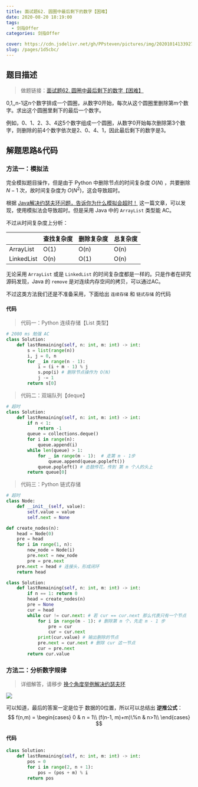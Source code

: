 ```yaml
---
title: 面试题62. 圆圈中最后剩下的数字【困难】
date: 2020-08-20 18:19:00
tags: 
  - 剑指Offer
categories: 剑指Offer

cover: https://cdn.jsdelivr.net/gh/PPsteven/pictures/img/20201014133927.png
slug: /pages/1d5cbc/
---
```


## 题目描述

> 做题链接：[面试题62. 圆圈中最后剩下的数字【困难】](https://leetcode-cn.com/problems/yuan-quan-zhong-zui-hou-sheng-xia-de-shu-zi-lcof/)

0,1,,n-1这n个数字排成一个圆圈，从数字0开始，每次从这个圆圈里删除第m个数字。求出这个圆圈里剩下的最后一个数字。

例如，0、1、2、3、4这5个数字组成一个圆圈，从数字0开始每次删除第3个数字，则删除的前4个数字依次是2、0、4、1，因此最后剩下的数字是3。

<!--more-->

## 解题思路&代码

### 方法一：模拟法

完全模拟题目操作，但是由于 Python 中删除节点的时间复杂度 $O(N)$ ，共要删除 $N-1$ 次，故时间复杂度为 $O(N^2)$，这会导致超时。

根据 [Java解决约瑟夫环问题，告诉你为什么模拟会超时！](https://leetcode-cn.com/problems/yuan-quan-zhong-zui-hou-sheng-xia-de-shu-zi-lcof/solution/javajie-jue-yue-se-fu-huan-wen-ti-gao-su-ni-wei-sh/)  这一篇文章，可以发现，使用模拟法会导致超时。但是采用 Java 中的 `ArrayList` 类型能 AC。

不过从时间复杂度上分析：

|            | 查找复杂度 | 删除复杂度 | 总复杂度 |
| ---------- | ---------- | ---------- | -------- |
| ArrayList  | O(1)       | O(n)       | O(n)     |
| LinkedList | O(n)       | O(1)       | O(n)     |

无论采用 `ArrayList` 或是 `LinkedList` 的时间复杂度都是一样的。只是作者在研究源码发现，Java 的 `remove` 是对连续内存空间的拷贝，可以通过AC。

不过这类方法我们还是不准备采用，下面给出 `连续存储` 和 `链式存储` 的代码

#### 代码

> 代码一：Python 连续存储【List 类型】

```python
# 2080 ms 勉强 AC
class Solution:
    def lastRemaining(self, n: int, m: int) -> int:
        s = list(range(n))
        i, j = 0, n
        for _ in range(n - 1):
            i = (i + m - 1) % j
            s.pop(i) # 删除节点操作为 O(N)
            j -= 1
        return s[0]
```



> 代码二：双端队列【deque】

```python
# 超时
class Solution:
    def lastRemaining(self, n: int, m: int) -> int:
        if n < 1:
            return -1
        queue = collections.deque()
        for i in range(n):
            queue.append(i)
        while len(queue) > 1:
            for _ in range(m - 1):  # 走第 m - 1步
                queue.append(queue.popleft())
            queue.popleft() # 击鼓传花，传到 第 m 个人的头上
        return queue[0]
```



> 代码三：Python 链式存储

```python
# 超时
class Node:
    def __init__(self, value):
        self.value = value
        self.next = None 

def create_nodes(n):
    head = Node(0)
    pre = head
    for i in range(1, n):
        new_node = Node(i)
        pre.next = new_node
        pre = pre.next 
    pre.next = head # 连接头，形成闭环
    return head 

class Solution:
    def lastRemaining(self, n: int, m: int) -> int:
        if n == 1: return 0
        head = create_nodes(n)
        pre = None 
        cur = head
        while cur != cur.next: # 若 cur == cur.next 那么代表只有一个节点
            for i in range(m - 1): # 删除第 m 个，先走 m - 1 步
                pre = cur
                cur = cur.next
            print(cur.value) # 输出删除的节点
            pre.next = cur.next # 删除 cur 这一节点
            cur = pre.next
        return cur.value
```



### 方法二：分析数字规律

>详细解答，请移步 [换个角度举例解决约瑟夫环](https://leetcode-cn.com/problems/yuan-quan-zhong-zui-hou-sheng-xia-de-shu-zi-lcof/solution/huan-ge-jiao-du-ju-li-jie-jue-yue-se-fu-huan-by-as/)

![](https://cdn.jsdelivr.net/gh/PPsteven/pictures/img/20200714120203.png)

可以知道，最后的答案一定是位于 数据的0位置，所以可以总结出 **逆推公式**：
$$
f(n,m) = \begin{cases} 
							0 & n = 1\\
              (f(n-1, m)+m)\%n & n>1\\
         \end{cases}
$$

#### 代码

```python
class Solution:
    def lastRemaining(self, n: int, m: int) -> int:
        pos = 0
        for i in range(2, n + 1):
            pos = (pos + m) % i 
        return pos 
```


